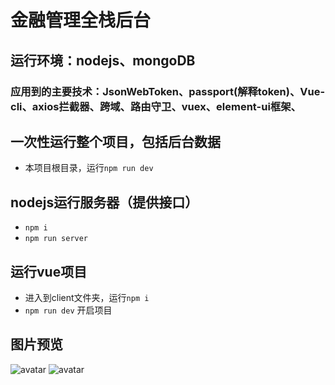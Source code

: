 # 金融管理全栈后台

## 运行环境：nodejs、mongoDB
### 应用到的主要技术：JsonWebToken、passport(解释token)、Vue-cli、axios拦截器、跨域、路由守卫、vuex、element-ui框架、

## 一次性运行整个项目，包括后台数据
- 本项目根目录，运行`npm run dev`

## nodejs运行服务器（提供接口）
- `npm i` 
- `npm run server` 

## 运行vue项目
- 进入到client文件夹，运行`npm i`
- `npm run dev` 开启项目

## 图片预览
![avatar](../finance-manage/preview/图片预览2.png)
![avatar](../finance-manage/preview/图片预览.png)
